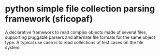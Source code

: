 # python simple file collection parsing framework (sficopaf)
A declarative framework to read complex objects made of several files, supporting pluggable parsers and alternate file formats for the same object type. A typical use case is to read collections of test cases on the file system.
